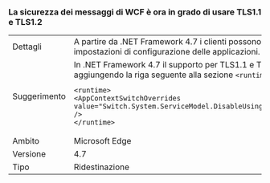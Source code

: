### <a name="wcf-message-security-now-is-able-to-use-tls11-and-tls12"></a>La sicurezza dei messaggi di WCF è ora in grado di usare TLS1.1 e TLS1.2

|   |   |
|---|---|
|Dettagli|A partire da .NET Framework 4.7 i clienti possono configurare TLS1.1 o TLS1.2 nella sicurezza dei messaggi di WCF oltre a SSL3.0 e TLS1.0 usando le impostazioni di configurazione delle applicazioni.|
|Suggerimento|In .NET Framework 4.7 il supporto per TLS1.1 e TLS1.2 nella sicurezza dei messaggi di WCF è disattivato per impostazione predefinita. Per attivarlo, aggiungendo la riga seguente alla sezione <code>&lt;runtime&gt;</code> del file app.config o web.config:<pre><code class="language-xml">&lt;runtime&gt;&#13;&#10;&lt;AppContextSwitchOverrides value=&quot;Switch.System.ServiceModel.DisableUsingServicePointManagerSecurityProtocols=false;Switch.System.Net.DontEnableSchUseStrongCrypto=false&quot; /&gt;&#13;&#10;&lt;/runtime&gt;&#13;&#10;</code></pre>|
|Ambito|Microsoft Edge|
|Versione|4.7|
|Tipo|Ridestinazione|

